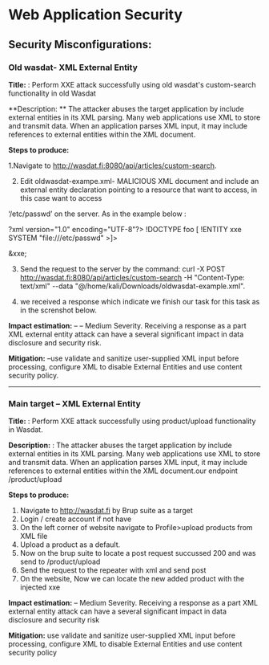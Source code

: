 # Web Application Security

## Security Misconfigurations: 

### Old wasdat- XML External Entity

**Title:** : Perform XXE attack successfully using old wasdat's custom-search functionality in old Wasdat

**Description: ** The attacker abuses the target application by include external entities in its XML parsing. Many web applications use XML to store and transmit data. When an application parses XML input, it may include references to external entities within the XML document.

**Steps to produce:**

1.Navigate to http://wasdat.fi:8080/api/articles/custom-search.

2. Edit oldwasdat-exampe.xml- MALICIOUS XML document and include an external entity declaration pointing to a resource that want to access, in this case want to access

  ‘/etc/passwd’ on the server. As in the example below :
  
   ?xml version="1.0" encoding="UTF-8"?>
  !DOCTYPE foo [<!ELEMENT foo ANY >
   !ENTITY xxe SYSTEM "file:///etc/passwd" >]>
  <search>&xxe;</search> 

3. Send the request to the server by the command:
  curl -X POST http://wasdat.fi:8080/api/articles/custom-search -H "Content-Type:
  text/xml" --data "@/home/kali/Downloads/oldwasdat-example.xml".

4. we received a response which indicate we finish our task for this task as in the screnshot
below.
   
**Impact estimation:**
– – Medium Severity. Receiving a response as a part XML external entity attack can have a several significant impact in data disclosure and security risk.

**Mitigation:**
–use validate and sanitize user-supplied XML input before processing, configure XML to disable External Entities and use content security policy.

---------------------------------------------------------------------------------------------------------------------

### Main target – XML External Entity

**Title:** : Perform XXE attack successfully using product/upload functionality in Wasdat. 

**Description:** : The attacker abuses the target application by include external entities in its XML parsing. Many web applications use XML to store and transmit data. When an application parses XML input, it may include references to external entities within the XML document.our endpoint /product/upload

**Steps to produce:**

1. Navigate to http://wasdat.fi by Brup suite as a target
2. Login / create account if not have
3. On the left corner of website navigate to Profile>upload products from XML file
4. Upload a product as a default.
5. Now on the brup suite to locate a post request succussed 200 and was send to /product/upload
6. Send the request to the repeater with xml and send post
7. On the website, Now we can locate the new added product with the injected xxe


**Impact estimation:**
– Medium Severity. Receiving a response as a part XML external entity attack can have a several significant impact in data disclosure and security risk


**Mitigation:** use validate and sanitize user-supplied XML input before processing, configure XML to disable External Entities and use content security policy



